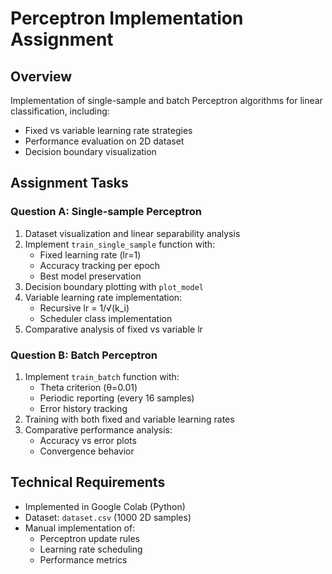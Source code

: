 # Perceptron Implementation Assignment

## Overview
Implementation of single-sample and batch Perceptron algorithms for linear classification, including:
- Fixed vs variable learning rate strategies
- Performance evaluation on 2D dataset
- Decision boundary visualization

## Assignment Tasks

### Question A: Single-sample Perceptron
1. Dataset visualization and linear separability analysis
2. Implement `train_single_sample` function with:
   - Fixed learning rate (lr=1)
   - Accuracy tracking per epoch
   - Best model preservation
3. Decision boundary plotting with `plot_model`
4. Variable learning rate implementation:
   - Recursive lr = 1/√(k_i)
   - Scheduler class implementation
5. Comparative analysis of fixed vs variable lr

### Question B: Batch Perceptron
1. Implement `train_batch` function with:
   - Theta criterion (θ=0.01)
   - Periodic reporting (every 16 samples)
   - Error history tracking
2. Training with both fixed and variable learning rates
3. Comparative performance analysis:
   - Accuracy vs error plots
   - Convergence behavior

## Technical Requirements
- Implemented in Google Colab (Python)
- Dataset: `dataset.csv` (1000 2D samples)
- Manual implementation of:
  - Perceptron update rules
  - Learning rate scheduling
  - Performance metrics
